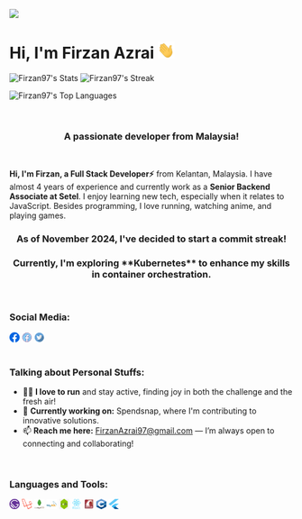 [![](https://visitcount.itsvg.in/api?id=Firzan97&label=Profile%20Views&color=8&icon=5&pretty=true)](https://visitcount.itsvg.in)

<h1> 
  <b> 
    Hi, I'm Firzan Azrai <img src="https://github.com/Firzan97/Firzan97/blob/master/Hi.gif" width="30" height="30">
  </b>
</h1>

![Firzan97's Stats](https://github-readme-stats.vercel.app/api?username=Firzan97&theme=vue-dark&show_icons=true&hide_border=false&count_private=true)
![Firzan97's Streak](https://github-readme-streak-stats.herokuapp.com/?user=Firzan97&theme=vue-dark&hide_border=false)

![Firzan97's Top Languages](https://github-readme-stats.vercel.app/api/top-langs/?username=Firzan97&theme=vue-dark&show_icons=true&hide_border=false&layout=compact)

<br/>
<div align="center">
  <h3>A passionate developer from Malaysia!</h3>
</div>
<br/>

**Hi, I'm Firzan, a Full Stack Developer⚡** from Kelantan, Malaysia. I have almost 4 years of experience and currently work as a **Senior Backend Associate at Setel**. I enjoy learning new tech, especially when it relates to JavaScript. Besides programming, I love running, watching anime, and playing games.
<br/>


<div align="center">
    <h3>As of November 2024, I've decided to start a <b>commit streak!</h3></b>
   <h3>Currently, I'm exploring <b>**Kubernetes**</b> to enhance my skills in container orchestration.</h3>
</div>
<br/>

### **Social Media:**
<a href="https://www.linkedin.com/in/muhammad-firzan-azrai-4261141ab/"><img src="https://github.com/CLorant/readme-social-icons/blob/main/large/colored/facebook.svg" width="18" height="18"></a>
<a href="https://www.facebook.com/FirzanNumber1/"><img src="https://github.com/Firzan97/Firzan97/blob/master/facebook.png" width="18" height="18"></a>
<a href="https://twitter.com/Firzan_Azrai"><img src="https://github.com/Firzan97/Firzan97/blob/master/twitter.png" width="18" height="18"></a>
<br/>
<br/>

### **Talking about Personal Stuffs:**
- 🏃‍♂️ **I love to run** and stay active, finding joy in both the challenge and the fresh air!
- 🔭 **Currently working on:** Spendsnap, where I'm contributing to innovative solutions.
- 📫 **Reach me here:** [FirzanAzrai97@gmail.com](mailto:FirzanAzrai97@gmail.com) — I’m always open to connecting and collaborating!
<br/>


### **Languages and Tools:**
<div class="flex">
  <img src="https://github.com/Firzan97/Firzan97/blob/master/gatsby.png" width="18" height="18" style="display:inline;">
  <img src="https://github.com/Firzan97/Firzan97/blob/master/laravel.png" width="18" height="18" style="display:inline;">
  <img src="https://github.com/Firzan97/Firzan97/blob/master/mongodb.svg" width="18" height="18" style="display:inline;">
  <img src="https://github.com/Firzan97/Firzan97/blob/master/mysql.svg" width="18" height="18" style="display:inline;">
  <img src="https://github.com/Firzan97/Firzan97/blob/master/nodejs.jpg" width="18" height="18" style="display:inline;">
  <img src="https://github.com/Firzan97/Firzan97/blob/master/react.svg" width="18" height="18" style="display:inline;">
  <img src="https://github.com/Firzan97/Firzan97/blob/master/ror.png" width="18" height="18" style="display:inline;">
  <img src="https://github.com/Firzan97/Firzan97/blob/master/c++.png" width="18" height="18" style="display:inline;">
  <img src="https://github.com/Firzan97/Firzan97/blob/master/flutter.png" width="18" height="18" style="display:inline;">
</div>

